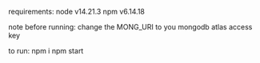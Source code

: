 requirements:
    node v14.21.3
    npm v6.14.18
    
note before running:
    change the MONG_URI to you mongodb atlas access key

to run:
    npm i
    npm start